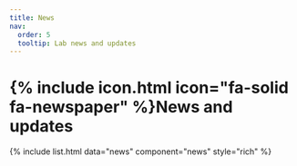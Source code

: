 ```yaml
---
title: News
nav:
  order: 5
  tooltip: Lab news and updates
---
```



#  {% include icon.html icon="fa-solid fa-newspaper" %}News and updates

{% include list.html data="news" component="news" style="rich" %}
